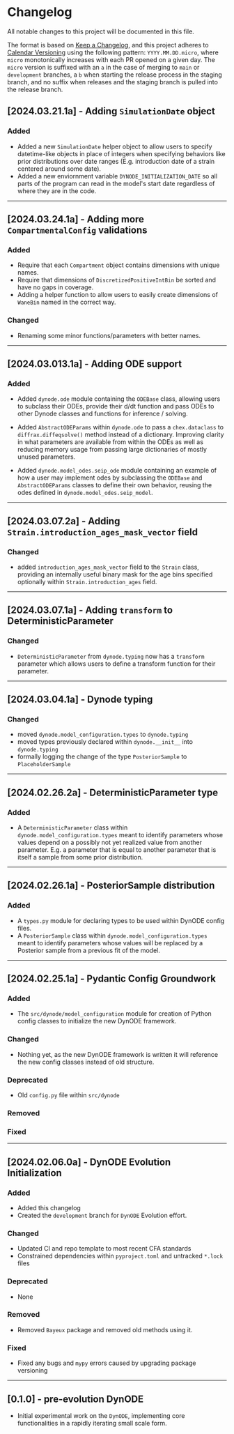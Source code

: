 # Changelog

All notable changes to this project will be documented in this file.

The format is based on [Keep a Changelog](https://keepachangelog.com/en/1.1.0/),
and this project adheres to [Calendar Versioning](https://calver.org/) using the following
pattern: `YYYY.MM.DD.micro`, where `micro` monotonically increases with each PR opened
on a given day. The `micro` version is suffixed with an `a` in the case of merging to `main` or
`development` branches, a `b` when starting the release process in the staging branch, and
no suffix when releases and the staging branch is pulled into the release branch.

## [2024.03.21.1a] - Adding `SimulationDate` object
### Added
- Added a new `SimulationDate` helper object to allow users to specify datetime-like
objects in place of integers when specifying behaviors like prior distributions over
date ranges (E.g. introduction date of a strain centered around some date).
- Added a new enviornment variable `DYNODE_INITIALIZATION_DATE` so all parts
of the program can read in the model's start date regardless of where they
are in the code.

---

## [2024.03.24.1a] - Adding more `CompartmentalConfig` validations
### Added
- Require that each `Compartment` object contains dimensions with unique names.
- Require that dimensions of `DiscretizedPositiveIntBin` be sorted and have no gaps in coverage.
- Adding a helper function to allow users to easily create dimensions of `WaneBin` named in the correct way.

### Changed
- Renaming some minor functions/parameters with better names.
---

## [2024.03.013.1a] - Adding ODE support
### Added
- Added `dynode.ode` module containing the `ODEBase` class, allowing users to
subclass their ODEs, provide their d/dt function and pass ODEs to other
Dynode classes and functions for inference / solving.

- Added `AbstractODEParams` within `dynode.ode` to pass a `chex.dataclass`
to `diffrax.diffeqsolve()` method instead of a dictionary. Improving clarity
in what parameters are available from within the ODEs as well as reducing
memory usage from passing large dictionaries of mostly unused parameters.

- Added `dynode.model_odes.seip_ode` module containing an example of how
a user may implement odes by subclassing the `ODEBase` and `AbstractODEParams`
classes to define their own behavior, reusing the odes defined in
`dynode.model_odes.seip_model`.
---

## [2024.03.07.2a] - Adding `Strain.introduction_ages_mask_vector` field
### Changed
- added `introduction_ages_mask_vector` field to the `Strain` class, providing an
internally useful binary mask for the age bins specified optionally within
`Strain.introduction_ages` field.

---

## [2024.03.07.1a] - Adding `transform` to DeterministicParameter
### Changed
- `DeterministicParameter` from `dynode.typing` now has a `transform` parameter
which allows users to define a transform function for their parameter.

---

## [2024.03.04.1a] - Dynode typing
### Changed
- moved `dynode.model_configuration.types` to `dynode.typing`
- moved types previously declared within `dynode.__init__` into `dynode.typing`
- formally logging the change of the type `PosteriorSample` to `PlaceholderSample`

---

## [2024.02.26.2a] - DeterministicParameter type
### Added
- A `DeterministicParameter` class within `dynode.model_configuration.types` meant to identify parameters whose values depend on a possibly not yet realized value from another parameter. E.g. a parameter that is equal to another parameter that is itself a sample from some prior distribution.

---

## [2024.02.26.1a] - PosteriorSample distribution
### Added
- A `types.py` module for declaring types to be used within DynODE config files.
- A `PosteriorSample` class within `dynode.model_configuration.types` meant to identify parameters whose values will be replaced by a Posterior sample from a previous fit of the model.

---

## [2024.02.25.1a] - Pydantic Config Groundwork
### Added
- The `src/dynode/model_configuration` module for creation of Python config classes to initialize the new DynODE framework.

### Changed
- Nothing yet, as the new DynODE framework is written it will reference the new config classes instead of old structure.

### Deprecated
- Old `config.py` file within `src/dynode`

### Removed

### Fixed

---

## [2024.02.06.0a] - DynODE Evolution Initialization
### Added
- Added this changelog
- Created the `development` branch for `DynODE` Evolution effort.

### Changed
- Updated CI and repo template to most recent CFA standards
- Constrained dependencies within `pyproject.toml` and untracked `*.lock` files

### Deprecated
- None

### Removed
- Removed `Bayeux` package and removed old methods using it.

### Fixed
- Fixed any bugs and `mypy` errors caused by upgrading package versioning

---

## [0.1.0] - pre-evolution DynODE
- Initial experimental work on the `DynODE`, implementing core functionalities in a rapidly iterating small scale form.
